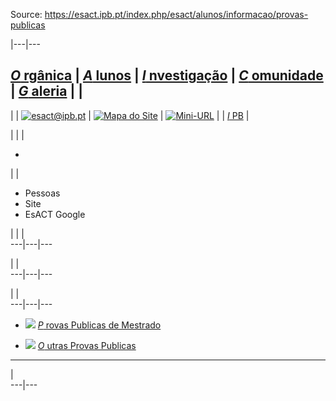Source: https://esact.ipb.pt/index.php/esact/alunos/informacao/provas-publicas

|---|---  
  
[_O_ rgânica](/index.php/esact/organica "Orgânica") | [_A_ lunos](/index.php/esact/alunos "Alunos") | [_I_ nvestigação](/index.php/esact/investigacao "Investigação") | [_C_ omunidade](/index.php/esact/comunidade "Comunidade") | [_G_ aleria](/index.php/esact/galeria "Galeria") |  |   
---  
|  | [![esact@ipb.pt](/templates/esact-template-alunos/images/mail.png)](mailto:esact@ipb.pt?subject=Portal%20ESACT "esact@ipb.pt") | [![Mapa do Site](/templates/esact-template-alunos/images/mapa.png)](/index.php/esact-map "Mapa do Site") | [![Mini-URL](/templates/esact-template-alunos/images/miniurl.png)](javascript:; "Mini-URL") |  | [_I_ PB](http://www.ipb.pt "Instituto Politécnico de Bragança") |   
  
  

  

  
  
  
  
  
  
  
  
  
  
  
  
  
  
|   |  | 

  *   

|  | 

  * Pessoas
  * Site
  * EsACT Google

|  |  |   
---|---|---  
  
|  |   
---|---|---  
  
|  |   
---|---|---  
  
  

  * ![](https://esact.ipb.pt/modules/mod_subpaginas/images/subpag1.png) [_P_ rovas Publicas de Mestrado](/index.php/esact/alunos/informacao/provas-publicas/provas-publicas-de-mestrado "Provas Públicas de Mestrado")
  
  * ![](https://esact.ipb.pt/modules/mod_subpaginas/images/subpag1.png) [_O_ utras Provas Publicas](/index.php/esact/alunos/informacao/provas-publicas/outras-provas-publicas "Outras Provas Públicas")
  
  
---  
  

|  
---|---  
  
